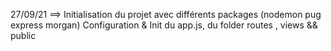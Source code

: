 27/09/21 ==> Initialisation du projet avec différents packages (nodemon pug express morgan)
             Configuration & Init du app.js, du folder routes , views && public 
             